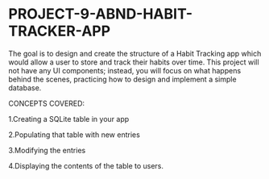 # PROJECT-9-ABND-HABIT-TRACKER-APP
The goal is to design and create the structure of a Habit Tracking app which would allow a user to store and track their habits over time.
This project will not have any UI components; instead, you will focus on what happens behind the scenes, practicing how to design and implement a simple database.

CONCEPTS COVERED:

1.Creating a SQLite table in your app

2.Populating that table with new entries

3.Modifying the entries

4.Displaying the contents of the table to users.

